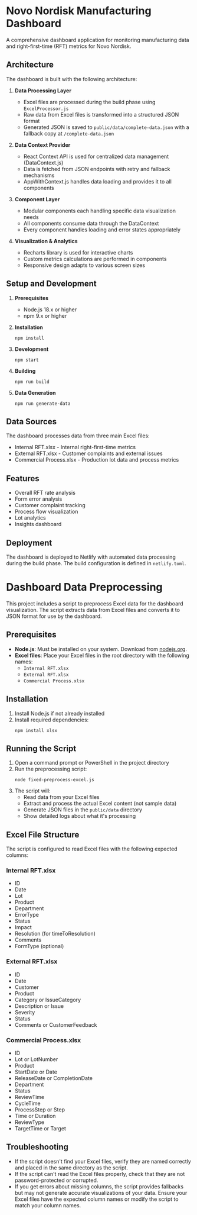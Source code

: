 # Novo Nordisk Manufacturing Dashboard

A comprehensive dashboard application for monitoring manufacturing data and right-first-time (RFT) metrics for Novo Nordisk.

## Architecture

The dashboard is built with the following architecture:

1. **Data Processing Layer**
   - Excel files are processed during the build phase using `ExcelProcessor.js`
   - Raw data from Excel files is transformed into a structured JSON format
   - Generated JSON is saved to `public/data/complete-data.json` with a fallback copy at `/complete-data.json`

2. **Data Context Provider**
   - React Context API is used for centralized data management (DataContext.js)
   - Data is fetched from JSON endpoints with retry and fallback mechanisms
   - AppWithContext.js handles data loading and provides it to all components

3. **Component Layer**
   - Modular components each handling specific data visualization needs
   - All components consume data through the DataContext
   - Every component handles loading and error states appropriately

4. **Visualization & Analytics**
   - Recharts library is used for interactive charts
   - Custom metrics calculations are performed in components
   - Responsive design adapts to various screen sizes

## Setup and Development

1. **Prerequisites**
   - Node.js 18.x or higher
   - npm 9.x or higher

2. **Installation**
   ```
   npm install
   ```

3. **Development**
   ```
   npm start
   ```

4. **Building**
   ```
   npm run build
   ```

5. **Data Generation**
   ```
   npm run generate-data
   ```

## Data Sources

The dashboard processes data from three main Excel files:
- Internal RFT.xlsx - Internal right-first-time metrics
- External RFT.xlsx - Customer complaints and external issues
- Commercial Process.xlsx - Production lot data and process metrics

## Features

- Overall RFT rate analysis
- Form error analysis
- Customer complaint tracking
- Process flow visualization
- Lot analytics
- Insights dashboard

## Deployment

The dashboard is deployed to Netlify with automated data processing during the build phase. The build configuration is defined in `netlify.toml`.

# Dashboard Data Preprocessing

This project includes a script to preprocess Excel data for the dashboard visualization. The script extracts data from Excel files and converts it to JSON format for use by the dashboard.

## Prerequisites

- **Node.js**: Must be installed on your system. Download from [nodejs.org](https://nodejs.org/).
- **Excel files**: Place your Excel files in the root directory with the following names:
  - `Internal RFT.xlsx`
  - `External RFT.xlsx`
  - `Commercial Process.xlsx`

## Installation

1. Install Node.js if not already installed
2. Install required dependencies:
   ```
   npm install xlsx
   ```

## Running the Script

1. Open a command prompt or PowerShell in the project directory
2. Run the preprocessing script:
   ```
   node fixed-preprocess-excel.js
   ```
3. The script will:
   - Read data from your Excel files
   - Extract and process the actual Excel content (not sample data)
   - Generate JSON files in the `public/data` directory
   - Show detailed logs about what it's processing

## Excel File Structure

The script is configured to read Excel files with the following expected columns:

### Internal RFT.xlsx
- ID
- Date
- Lot
- Product
- Department
- ErrorType
- Status
- Impact
- Resolution (for timeToResolution)
- Comments
- FormType (optional)

### External RFT.xlsx
- ID
- Date
- Customer
- Product
- Category or IssueCategory
- Description or Issue
- Severity
- Status
- Comments or CustomerFeedback

### Commercial Process.xlsx
- ID
- Lot or LotNumber
- Product
- StartDate or Date
- ReleaseDate or CompletionDate
- Department
- Status
- ReviewTime
- CycleTime
- ProcessStep or Step
- Time or Duration
- ReviewType
- TargetTime or Target

## Troubleshooting

- If the script doesn't find your Excel files, verify they are named correctly and placed in the same directory as the script.
- If the script can't read the Excel files properly, check that they are not password-protected or corrupted.
- If you get errors about missing columns, the script provides fallbacks but may not generate accurate visualizations of your data. Ensure your Excel files have the expected column names or modify the script to match your column names. 
